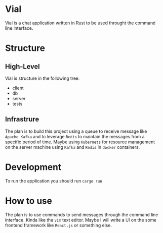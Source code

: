# Vial
Vial is a chat application written in Rust to be used throught the command line interface.

# Structure

## High-Level 
Vial is structure in the following tree:
- client
- db 
- server
- tests 

## Infrastrure
The plan is to build this project using a queue to receive message like `Apache Kafka` and to  leverage `Redis` to maintain the messages from a specific period of time. Maybe using `Kubernets` for resource management on the server machine using `Kafka` and `Redis` in `docker` containers.

# Development
To run the application you should run `cargo run`

# How to use
The plan is to use commands to send messages through the command line interface. Kinda like the `vim` text editor. Maybe I will write a UI on the some frontend framework like `React.js` or something else.